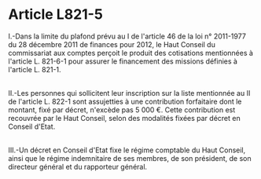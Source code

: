 # Article L821-5

<p>I.-Dans la limite du plafond prévu au I de l'article 46 de la loi n° 2011-1977 du 28 décembre 2011 de finances pour 2012, le Haut Conseil du commissariat aux comptes perçoit le produit des cotisations mentionnées à l'article L. 821-6-1 pour assurer le financement des missions définies à l'article L. 821-1.<br/><br/>

II.-Les personnes qui sollicitent leur inscription sur la liste mentionnée au II de l'article L. 822-1 sont assujetties à une contribution forfaitaire dont le montant, fixé par décret, n'excède pas 5 000 €. Cette contribution est recouvrée par le Haut Conseil, selon des modalités fixées par décret en Conseil d'Etat.<br/><br/>

III.-Un décret en Conseil d'Etat fixe le régime comptable du Haut Conseil, ainsi que le régime indemnitaire de ses membres, de son président, de son directeur général et du rapporteur général.</p>